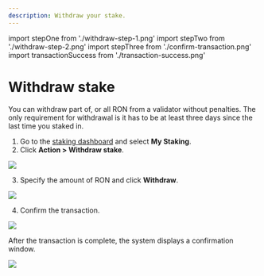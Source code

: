 ```yaml
---
description: Withdraw your stake.
---
```


import stepOne from './withdraw-step-1.png'
import stepTwo from './withdraw-step-2.png'
import stepThree from './confirm-transaction.png'
import transactionSuccess from './transaction-success.png'

# Withdraw stake

You can withdraw part of, or all RON from a validator without penalties. The only requirement for withdrawal is it has to be at least three days since the last time you staked in.

1. Go to the [staking dashboard](https://saigon-staking.roninchain.com/) and select **My Staking**.
2. Click **Action > Withdraw stake**. 

<img src={stepOne} width={1280} />

3. Specify the amount of RON and click **Withdraw**.

<img src={stepTwo} width={416} />

4. Confirm the transaction.

<img src={stepThree} width={375} />

After the transaction is complete, the system displays a confirmation window.

<img src={transactionSuccess} width={416} />
